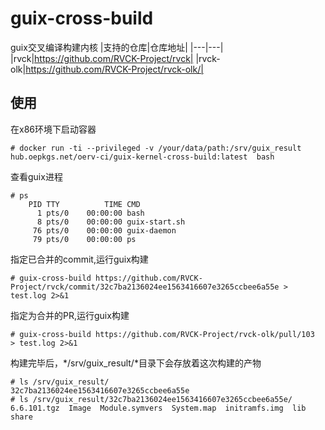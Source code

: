 # guix-cross-build
guix交叉编译构建内核
|支持的仓库|仓库地址|
|---|---|
|rvck|https://github.com/RVCK-Project/rvck|
|rvck-olk|https://github.com/RVCK-Project/rvck-olk/|

## 使用
在x86环境下启动容器
```
# docker run -ti --privileged -v /your/data/path:/srv/guix_result hub.oepkgs.net/oerv-ci/guix-kernel-cross-build:latest  bash
```

查看guix进程
```
# ps
    PID TTY          TIME CMD
      1 pts/0    00:00:00 bash
      8 pts/0    00:00:00 guix-start.sh
     76 pts/0    00:00:00 guix-daemon
     79 pts/0    00:00:00 ps
```

指定已合并的commit,运行guix构建
```
# guix-cross-build https://github.com/RVCK-Project/rvck/commit/32c7ba2136024ee1563416607e3265ccbee6a55e > test.log 2>&1
```
指定为合并的PR,运行guix构建
```
# guix-cross-build https://github.com/RVCK-Project/rvck-olk/pull/103  > test.log 2>&1
```
构建完毕后，*/srv/guix_result/*目录下会存放着这次构建的产物
```
# ls /srv/guix_result/
32c7ba2136024ee1563416607e3265ccbee6a55e
# ls /srv/guix_result/32c7ba2136024ee1563416607e3265ccbee6a55e/
6.6.101.tgz  Image  Module.symvers  System.map  initramfs.img  lib  share
```